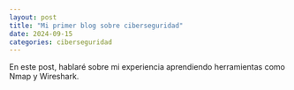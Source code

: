 ```yaml
---
layout: post
title: "Mi primer blog sobre ciberseguridad"
date: 2024-09-15
categories: ciberseguridad
---
```

En este post, hablaré sobre mi experiencia aprendiendo herramientas como Nmap y Wireshark.
